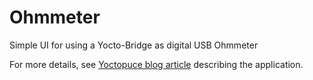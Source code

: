 # Ohmmeter
Simple UI for using a Yocto-Bridge as digital USB Ohmmeter

For more details, see [Yoctopuce blog article](https://www.yoctopuce.com/EN/article/comment-construire-un-ohmmetre-usb-de-precision) describing the application.

